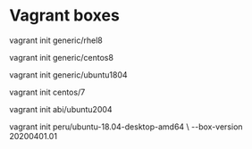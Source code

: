 # Vagrant boxes

vagrant init generic/rhel8

vagrant init generic/centos8

vagrant init generic/ubuntu1804

vagrant init centos/7

vagrant init abi/ubuntu2004

vagrant init peru/ubuntu-18.04-desktop-amd64 \ --box-version 20200401.01